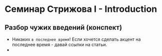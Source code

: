 # Семинар Стрижова I - Introduction

## Разбор чужих введений (конспект)

* Никаких `в последнее время`! Если хочется сделать акцент на последнее время - давай ссылки на статьи.
*
